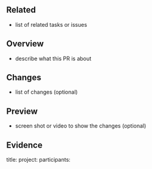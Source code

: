 ## Related
- list of related tasks or issues

## Overview
- describe what this PR is about

## Changes
- list of changes (optional)

## Preview
- screen shot or video to show the changes (optional)

## Evidence
title:
project:
participants: 


